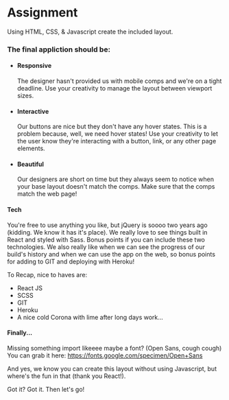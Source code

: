 # Assignment



Using HTML, CSS, & Javascript create the included layout.

### The final appliction should be:

- #### Responsive
    The designer hasn't provided us with mobile comps and we're on a tight deadline. Use your creativity to manage the layout between viewport sizes.
- #### Interactive
    Our buttons are nice but they don't have any hover states. This is a problem because, well, we need hover states! Use your creativity to let the user know they're interacting with a button, link, or any other page elements. 
- #### Beautiful
    Our designers are short on time but they always seem to notice when your base layout doesn't match the comps. Make sure that the comps match the web page! 


#### Tech

You're free to use anything you like, but jQuery is soooo two years ago (kidding. We know it has it's place). We really love to see things built in React and styled with Sass. Bonus points if you can include these two technologies. We also really like when we can see the progress of our build's history and when we can use the app on the web, so bonus points for adding to GIT and deploying with Heroku!

To Recap, nice to haves are:
* React JS
* SCSS
* GIT
* Heroku
* A nice cold Corona with lime after long days work...

#### Finally...

Missing something import likeeee maybe a font?  (Open Sans, cough cough) You can grab it here:  https://fonts.google.com/specimen/Open+Sans 

And yes, we know you can create this layout without using Javascript, but where's the fun in that (thank you React!). 

Got it? Got it. Then let's go!



